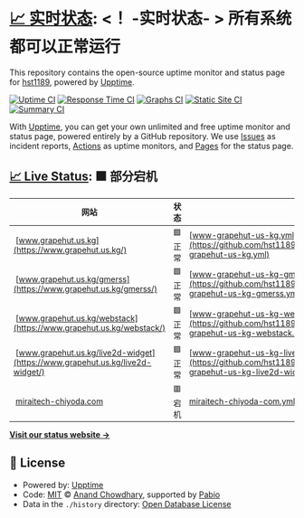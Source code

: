 # [📈 实时状态](https://hst1189.github.io/upptime): <！ -实时状态- > **所有系统都可以正常运行**

This repository contains the open-source uptime monitor and status page for [hst1189](https://hst1189.github.io/upptime), powered by [Upptime](https://github.com/upptime/upptime).

[![Uptime CI](https://github.com/hst1189/upptime/workflows/Uptime%20CI/badge.svg)](https://github.com/hst1189/upptime/actions?query=workflow%3A%22Uptime+CI%22)
[![Response Time CI](https://github.com/hst1189/upptime/workflows/Response%20Time%20CI/badge.svg)](https://github.com/hst1189/upptime/actions?query=workflow%3A%22Response+Time+CI%22)
[![Graphs CI](https://github.com/hst1189/upptime/workflows/Graphs%20CI/badge.svg)](https://github.com/hst1189/upptime/actions?query=workflow%3A%22Graphs+CI%22)
[![Static Site CI](https://github.com/hst1189/upptime/workflows/Static%20Site%20CI/badge.svg)](https://github.com/hst1189/upptime/actions?query=workflow%3A%22Static+Site+CI%22)
[![Summary CI](https://github.com/hst1189/upptime/workflows/Summary%20CI/badge.svg)](https://github.com/hst1189/upptime/actions?query=workflow%3A%22Summary+CI%22)

With [Upptime](https://upptime.js.org), you can get your own unlimited and free uptime monitor and status page, powered entirely by a GitHub repository. We use [Issues](https://github.com/hst1189/upptime/issues) as incident reports, [Actions](https://github.com/hst1189/upptime/actions) as uptime monitors, and [Pages](https://hst1189.github.io/upptime) for the status page.

## [📈 Live Status](https://demo.upptime.js.org): <!--live status--> **🟧 部分宕机**

<!--start: status pages-->
<!-- This summary is generated by Upptime (https://github.com/upptime/upptime) -->
<!-- Do not edit this manually, your changes will be overwritten -->
<!-- prettier-ignore -->
| 网站 | 状态 | 记录 | 响应时间 | 正常运行率 |
| --- | ------ | ------- | ------------- | ------ |
| <img alt="" src="https://github.githubassets.com/favicons/favicon.svg" height="13"> [www.grapehut.us.kg](https://www.grapehut.us.kg/) | 🟩 正常 | [www-grapehut-us-kg.yml](https://github.com/hst1189/upptime/commits/HEAD/history/www-grapehut-us-kg.yml) | <details><summary><img alt="响应时间图像" src="./graphs/www-grapehut-us-kg/response-time-week.png" height="20"> 439ms</summary><br><a href="https://hst1189.github.io/upptime/history/www-grapehut-us-kg"><img alt="响应时间 439" src="https://img.shields.io/endpoint?url=https%3A%2F%2Fraw.githubusercontent.com%2Fhst1189%2Fupptime%2FHEAD%2Fapi%2Fwww-grapehut-us-kg%2Fresponse-time.json"></a><br><a href="https://hst1189.github.io/upptime/history/www-grapehut-us-kg"><img alt="24小时响应时间 439" src="https://img.shields.io/endpoint?url=https%3A%2F%2Fraw.githubusercontent.com%2Fhst1189%2Fupptime%2FHEAD%2Fapi%2Fwww-grapehut-us-kg%2Fresponse-time-day.json"></a><br><a href="https://hst1189.github.io/upptime/history/www-grapehut-us-kg"><img alt="7天正常运行时间 439" src="https://img.shields.io/endpoint?url=https%3A%2F%2Fraw.githubusercontent.com%2Fhst1189%2Fupptime%2FHEAD%2Fapi%2Fwww-grapehut-us-kg%2Fresponse-time-week.json"></a><br><a href="https://hst1189.github.io/upptime/history/www-grapehut-us-kg"><img alt="30天的正常运行时间 439" src="https://img.shields.io/endpoint?url=https%3A%2F%2Fraw.githubusercontent.com%2Fhst1189%2Fupptime%2FHEAD%2Fapi%2Fwww-grapehut-us-kg%2Fresponse-time-month.json"></a><br><a href="https://hst1189.github.io/upptime/history/www-grapehut-us-kg"><img alt="1年的正常运行时间 439" src="https://img.shields.io/endpoint?url=https%3A%2F%2Fraw.githubusercontent.com%2Fhst1189%2Fupptime%2FHEAD%2Fapi%2Fwww-grapehut-us-kg%2Fresponse-time-year.json"></a></details> | <details><summary><a href="https://hst1189.github.io/upptime/history/www-grapehut-us-kg">100.00%</a></summary><a href="https://hst1189.github.io/upptime/history/www-grapehut-us-kg"><img alt="正常运行率 100.00%" src="https://img.shields.io/endpoint?url=https%3A%2F%2Fraw.githubusercontent.com%2Fhst1189%2Fupptime%2FHEAD%2Fapi%2Fwww-grapehut-us-kg%2Fuptime.json"></a><br><a href="https://hst1189.github.io/upptime/history/www-grapehut-us-kg"><img alt="24小时正常运行时间 100.00%" src="https://img.shields.io/endpoint?url=https%3A%2F%2Fraw.githubusercontent.com%2Fhst1189%2Fupptime%2FHEAD%2Fapi%2Fwww-grapehut-us-kg%2Fuptime-day.json"></a><br><a href="https://hst1189.github.io/upptime/history/www-grapehut-us-kg"><img alt="7天正常运行时间 100.00%" src="https://img.shields.io/endpoint?url=https%3A%2F%2Fraw.githubusercontent.com%2Fhst1189%2Fupptime%2FHEAD%2Fapi%2Fwww-grapehut-us-kg%2Fuptime-week.json"></a><br><a href="https://hst1189.github.io/upptime/history/www-grapehut-us-kg"><img alt="30天的正常运行时间 100.00%" src="https://img.shields.io/endpoint?url=https%3A%2F%2Fraw.githubusercontent.com%2Fhst1189%2Fupptime%2FHEAD%2Fapi%2Fwww-grapehut-us-kg%2Fuptime-month.json"></a><br><a href="https://hst1189.github.io/upptime/history/www-grapehut-us-kg"><img alt="1年的正常运行时间 100.00%" src="https://img.shields.io/endpoint?url=https%3A%2F%2Fraw.githubusercontent.com%2Fhst1189%2Fupptime%2FHEAD%2Fapi%2Fwww-grapehut-us-kg%2Fuptime-year.json"></a></details>
| <img alt="" src="https://github.githubassets.com/favicons/favicon.svg" height="13"> [www.grapehut.us.kg/gmerss](https://www.grapehut.us.kg/gmerss/) | 🟩 正常 | [www-grapehut-us-kg-gmerss.yml](https://github.com/hst1189/upptime/commits/HEAD/history/www-grapehut-us-kg-gmerss.yml) | <details><summary><img alt="响应时间图像" src="./graphs/www-grapehut-us-kg-gmerss/response-time-week.png" height="20"> 122ms</summary><br><a href="https://hst1189.github.io/upptime/history/www-grapehut-us-kg-gmerss"><img alt="响应时间 122" src="https://img.shields.io/endpoint?url=https%3A%2F%2Fraw.githubusercontent.com%2Fhst1189%2Fupptime%2FHEAD%2Fapi%2Fwww-grapehut-us-kg-gmerss%2Fresponse-time.json"></a><br><a href="https://hst1189.github.io/upptime/history/www-grapehut-us-kg-gmerss"><img alt="24小时响应时间 122" src="https://img.shields.io/endpoint?url=https%3A%2F%2Fraw.githubusercontent.com%2Fhst1189%2Fupptime%2FHEAD%2Fapi%2Fwww-grapehut-us-kg-gmerss%2Fresponse-time-day.json"></a><br><a href="https://hst1189.github.io/upptime/history/www-grapehut-us-kg-gmerss"><img alt="7天正常运行时间 122" src="https://img.shields.io/endpoint?url=https%3A%2F%2Fraw.githubusercontent.com%2Fhst1189%2Fupptime%2FHEAD%2Fapi%2Fwww-grapehut-us-kg-gmerss%2Fresponse-time-week.json"></a><br><a href="https://hst1189.github.io/upptime/history/www-grapehut-us-kg-gmerss"><img alt="30天的正常运行时间 122" src="https://img.shields.io/endpoint?url=https%3A%2F%2Fraw.githubusercontent.com%2Fhst1189%2Fupptime%2FHEAD%2Fapi%2Fwww-grapehut-us-kg-gmerss%2Fresponse-time-month.json"></a><br><a href="https://hst1189.github.io/upptime/history/www-grapehut-us-kg-gmerss"><img alt="1年的正常运行时间 122" src="https://img.shields.io/endpoint?url=https%3A%2F%2Fraw.githubusercontent.com%2Fhst1189%2Fupptime%2FHEAD%2Fapi%2Fwww-grapehut-us-kg-gmerss%2Fresponse-time-year.json"></a></details> | <details><summary><a href="https://hst1189.github.io/upptime/history/www-grapehut-us-kg-gmerss">100.00%</a></summary><a href="https://hst1189.github.io/upptime/history/www-grapehut-us-kg-gmerss"><img alt="正常运行率 100.00%" src="https://img.shields.io/endpoint?url=https%3A%2F%2Fraw.githubusercontent.com%2Fhst1189%2Fupptime%2FHEAD%2Fapi%2Fwww-grapehut-us-kg-gmerss%2Fuptime.json"></a><br><a href="https://hst1189.github.io/upptime/history/www-grapehut-us-kg-gmerss"><img alt="24小时正常运行时间 100.00%" src="https://img.shields.io/endpoint?url=https%3A%2F%2Fraw.githubusercontent.com%2Fhst1189%2Fupptime%2FHEAD%2Fapi%2Fwww-grapehut-us-kg-gmerss%2Fuptime-day.json"></a><br><a href="https://hst1189.github.io/upptime/history/www-grapehut-us-kg-gmerss"><img alt="7天正常运行时间 100.00%" src="https://img.shields.io/endpoint?url=https%3A%2F%2Fraw.githubusercontent.com%2Fhst1189%2Fupptime%2FHEAD%2Fapi%2Fwww-grapehut-us-kg-gmerss%2Fuptime-week.json"></a><br><a href="https://hst1189.github.io/upptime/history/www-grapehut-us-kg-gmerss"><img alt="30天的正常运行时间 100.00%" src="https://img.shields.io/endpoint?url=https%3A%2F%2Fraw.githubusercontent.com%2Fhst1189%2Fupptime%2FHEAD%2Fapi%2Fwww-grapehut-us-kg-gmerss%2Fuptime-month.json"></a><br><a href="https://hst1189.github.io/upptime/history/www-grapehut-us-kg-gmerss"><img alt="1年的正常运行时间 100.00%" src="https://img.shields.io/endpoint?url=https%3A%2F%2Fraw.githubusercontent.com%2Fhst1189%2Fupptime%2FHEAD%2Fapi%2Fwww-grapehut-us-kg-gmerss%2Fuptime-year.json"></a></details>
| <img alt="" src="https://github.githubassets.com/favicons/favicon.svg" height="13"> [www.grapehut.us.kg/webstack](https://www.grapehut.us.kg/webstack/) | 🟩 正常 | [www-grapehut-us-kg-webstack.yml](https://github.com/hst1189/upptime/commits/HEAD/history/www-grapehut-us-kg-webstack.yml) | <details><summary><img alt="响应时间图像" src="./graphs/www-grapehut-us-kg-webstack/response-time-week.png" height="20"> 116ms</summary><br><a href="https://hst1189.github.io/upptime/history/www-grapehut-us-kg-webstack"><img alt="响应时间 116" src="https://img.shields.io/endpoint?url=https%3A%2F%2Fraw.githubusercontent.com%2Fhst1189%2Fupptime%2FHEAD%2Fapi%2Fwww-grapehut-us-kg-webstack%2Fresponse-time.json"></a><br><a href="https://hst1189.github.io/upptime/history/www-grapehut-us-kg-webstack"><img alt="24小时响应时间 116" src="https://img.shields.io/endpoint?url=https%3A%2F%2Fraw.githubusercontent.com%2Fhst1189%2Fupptime%2FHEAD%2Fapi%2Fwww-grapehut-us-kg-webstack%2Fresponse-time-day.json"></a><br><a href="https://hst1189.github.io/upptime/history/www-grapehut-us-kg-webstack"><img alt="7天正常运行时间 116" src="https://img.shields.io/endpoint?url=https%3A%2F%2Fraw.githubusercontent.com%2Fhst1189%2Fupptime%2FHEAD%2Fapi%2Fwww-grapehut-us-kg-webstack%2Fresponse-time-week.json"></a><br><a href="https://hst1189.github.io/upptime/history/www-grapehut-us-kg-webstack"><img alt="30天的正常运行时间 116" src="https://img.shields.io/endpoint?url=https%3A%2F%2Fraw.githubusercontent.com%2Fhst1189%2Fupptime%2FHEAD%2Fapi%2Fwww-grapehut-us-kg-webstack%2Fresponse-time-month.json"></a><br><a href="https://hst1189.github.io/upptime/history/www-grapehut-us-kg-webstack"><img alt="1年的正常运行时间 116" src="https://img.shields.io/endpoint?url=https%3A%2F%2Fraw.githubusercontent.com%2Fhst1189%2Fupptime%2FHEAD%2Fapi%2Fwww-grapehut-us-kg-webstack%2Fresponse-time-year.json"></a></details> | <details><summary><a href="https://hst1189.github.io/upptime/history/www-grapehut-us-kg-webstack">100.00%</a></summary><a href="https://hst1189.github.io/upptime/history/www-grapehut-us-kg-webstack"><img alt="正常运行率 100.00%" src="https://img.shields.io/endpoint?url=https%3A%2F%2Fraw.githubusercontent.com%2Fhst1189%2Fupptime%2FHEAD%2Fapi%2Fwww-grapehut-us-kg-webstack%2Fuptime.json"></a><br><a href="https://hst1189.github.io/upptime/history/www-grapehut-us-kg-webstack"><img alt="24小时正常运行时间 100.00%" src="https://img.shields.io/endpoint?url=https%3A%2F%2Fraw.githubusercontent.com%2Fhst1189%2Fupptime%2FHEAD%2Fapi%2Fwww-grapehut-us-kg-webstack%2Fuptime-day.json"></a><br><a href="https://hst1189.github.io/upptime/history/www-grapehut-us-kg-webstack"><img alt="7天正常运行时间 100.00%" src="https://img.shields.io/endpoint?url=https%3A%2F%2Fraw.githubusercontent.com%2Fhst1189%2Fupptime%2FHEAD%2Fapi%2Fwww-grapehut-us-kg-webstack%2Fuptime-week.json"></a><br><a href="https://hst1189.github.io/upptime/history/www-grapehut-us-kg-webstack"><img alt="30天的正常运行时间 100.00%" src="https://img.shields.io/endpoint?url=https%3A%2F%2Fraw.githubusercontent.com%2Fhst1189%2Fupptime%2FHEAD%2Fapi%2Fwww-grapehut-us-kg-webstack%2Fuptime-month.json"></a><br><a href="https://hst1189.github.io/upptime/history/www-grapehut-us-kg-webstack"><img alt="1年的正常运行时间 100.00%" src="https://img.shields.io/endpoint?url=https%3A%2F%2Fraw.githubusercontent.com%2Fhst1189%2Fupptime%2FHEAD%2Fapi%2Fwww-grapehut-us-kg-webstack%2Fuptime-year.json"></a></details>
| <img alt="" src="https://www.grapehut.us.kg/live2d-widget/avatar.png" height="13"> [www.grapehut.us.kg/live2d-widget](https://www.grapehut.us.kg/live2d-widget/) | 🟩 正常 | [www-grapehut-us-kg-live2d-widget.yml](https://github.com/hst1189/upptime/commits/HEAD/history/www-grapehut-us-kg-live2d-widget.yml) | <details><summary><img alt="响应时间图像" src="./graphs/www-grapehut-us-kg-live2d-widget/response-time-week.png" height="20"> 101ms</summary><br><a href="https://hst1189.github.io/upptime/history/www-grapehut-us-kg-live2d-widget"><img alt="响应时间 101" src="https://img.shields.io/endpoint?url=https%3A%2F%2Fraw.githubusercontent.com%2Fhst1189%2Fupptime%2FHEAD%2Fapi%2Fwww-grapehut-us-kg-live2d-widget%2Fresponse-time.json"></a><br><a href="https://hst1189.github.io/upptime/history/www-grapehut-us-kg-live2d-widget"><img alt="24小时响应时间 101" src="https://img.shields.io/endpoint?url=https%3A%2F%2Fraw.githubusercontent.com%2Fhst1189%2Fupptime%2FHEAD%2Fapi%2Fwww-grapehut-us-kg-live2d-widget%2Fresponse-time-day.json"></a><br><a href="https://hst1189.github.io/upptime/history/www-grapehut-us-kg-live2d-widget"><img alt="7天正常运行时间 101" src="https://img.shields.io/endpoint?url=https%3A%2F%2Fraw.githubusercontent.com%2Fhst1189%2Fupptime%2FHEAD%2Fapi%2Fwww-grapehut-us-kg-live2d-widget%2Fresponse-time-week.json"></a><br><a href="https://hst1189.github.io/upptime/history/www-grapehut-us-kg-live2d-widget"><img alt="30天的正常运行时间 101" src="https://img.shields.io/endpoint?url=https%3A%2F%2Fraw.githubusercontent.com%2Fhst1189%2Fupptime%2FHEAD%2Fapi%2Fwww-grapehut-us-kg-live2d-widget%2Fresponse-time-month.json"></a><br><a href="https://hst1189.github.io/upptime/history/www-grapehut-us-kg-live2d-widget"><img alt="1年的正常运行时间 101" src="https://img.shields.io/endpoint?url=https%3A%2F%2Fraw.githubusercontent.com%2Fhst1189%2Fupptime%2FHEAD%2Fapi%2Fwww-grapehut-us-kg-live2d-widget%2Fresponse-time-year.json"></a></details> | <details><summary><a href="https://hst1189.github.io/upptime/history/www-grapehut-us-kg-live2d-widget">100.00%</a></summary><a href="https://hst1189.github.io/upptime/history/www-grapehut-us-kg-live2d-widget"><img alt="正常运行率 100.00%" src="https://img.shields.io/endpoint?url=https%3A%2F%2Fraw.githubusercontent.com%2Fhst1189%2Fupptime%2FHEAD%2Fapi%2Fwww-grapehut-us-kg-live2d-widget%2Fuptime.json"></a><br><a href="https://hst1189.github.io/upptime/history/www-grapehut-us-kg-live2d-widget"><img alt="24小时正常运行时间 100.00%" src="https://img.shields.io/endpoint?url=https%3A%2F%2Fraw.githubusercontent.com%2Fhst1189%2Fupptime%2FHEAD%2Fapi%2Fwww-grapehut-us-kg-live2d-widget%2Fuptime-day.json"></a><br><a href="https://hst1189.github.io/upptime/history/www-grapehut-us-kg-live2d-widget"><img alt="7天正常运行时间 100.00%" src="https://img.shields.io/endpoint?url=https%3A%2F%2Fraw.githubusercontent.com%2Fhst1189%2Fupptime%2FHEAD%2Fapi%2Fwww-grapehut-us-kg-live2d-widget%2Fuptime-week.json"></a><br><a href="https://hst1189.github.io/upptime/history/www-grapehut-us-kg-live2d-widget"><img alt="30天的正常运行时间 100.00%" src="https://img.shields.io/endpoint?url=https%3A%2F%2Fraw.githubusercontent.com%2Fhst1189%2Fupptime%2FHEAD%2Fapi%2Fwww-grapehut-us-kg-live2d-widget%2Fuptime-month.json"></a><br><a href="https://hst1189.github.io/upptime/history/www-grapehut-us-kg-live2d-widget"><img alt="1年的正常运行时间 100.00%" src="https://img.shields.io/endpoint?url=https%3A%2F%2Fraw.githubusercontent.com%2Fhst1189%2Fupptime%2FHEAD%2Fapi%2Fwww-grapehut-us-kg-live2d-widget%2Fuptime-year.json"></a></details>
| <img alt="" src="https://miraitech-chiyoda.com/img/favicon.ico" height="13"> [miraitech-chiyoda.com](https://miraitech-chiyoda.com/) | 🟥 宕机 | [miraitech-chiyoda-com.yml](https://github.com/hst1189/upptime/commits/HEAD/history/miraitech-chiyoda-com.yml) | <details><summary><img alt="响应时间图像" src="./graphs/miraitech-chiyoda-com/response-time-week.png" height="20"> 0ms</summary><br><a href="https://hst1189.github.io/upptime/history/miraitech-chiyoda-com"><img alt="响应时间 0" src="https://img.shields.io/endpoint?url=https%3A%2F%2Fraw.githubusercontent.com%2Fhst1189%2Fupptime%2FHEAD%2Fapi%2Fmiraitech-chiyoda-com%2Fresponse-time.json"></a><br><a href="https://hst1189.github.io/upptime/history/miraitech-chiyoda-com"><img alt="24小时响应时间 0" src="https://img.shields.io/endpoint?url=https%3A%2F%2Fraw.githubusercontent.com%2Fhst1189%2Fupptime%2FHEAD%2Fapi%2Fmiraitech-chiyoda-com%2Fresponse-time-day.json"></a><br><a href="https://hst1189.github.io/upptime/history/miraitech-chiyoda-com"><img alt="7天正常运行时间 0" src="https://img.shields.io/endpoint?url=https%3A%2F%2Fraw.githubusercontent.com%2Fhst1189%2Fupptime%2FHEAD%2Fapi%2Fmiraitech-chiyoda-com%2Fresponse-time-week.json"></a><br><a href="https://hst1189.github.io/upptime/history/miraitech-chiyoda-com"><img alt="30天的正常运行时间 0" src="https://img.shields.io/endpoint?url=https%3A%2F%2Fraw.githubusercontent.com%2Fhst1189%2Fupptime%2FHEAD%2Fapi%2Fmiraitech-chiyoda-com%2Fresponse-time-month.json"></a><br><a href="https://hst1189.github.io/upptime/history/miraitech-chiyoda-com"><img alt="1年的正常运行时间 0" src="https://img.shields.io/endpoint?url=https%3A%2F%2Fraw.githubusercontent.com%2Fhst1189%2Fupptime%2FHEAD%2Fapi%2Fmiraitech-chiyoda-com%2Fresponse-time-year.json"></a></details> | <details><summary><a href="https://hst1189.github.io/upptime/history/miraitech-chiyoda-com">100.00%</a></summary><a href="https://hst1189.github.io/upptime/history/miraitech-chiyoda-com"><img alt="正常运行率 100.00%" src="https://img.shields.io/endpoint?url=https%3A%2F%2Fraw.githubusercontent.com%2Fhst1189%2Fupptime%2FHEAD%2Fapi%2Fmiraitech-chiyoda-com%2Fuptime.json"></a><br><a href="https://hst1189.github.io/upptime/history/miraitech-chiyoda-com"><img alt="24小时正常运行时间 100.00%" src="https://img.shields.io/endpoint?url=https%3A%2F%2Fraw.githubusercontent.com%2Fhst1189%2Fupptime%2FHEAD%2Fapi%2Fmiraitech-chiyoda-com%2Fuptime-day.json"></a><br><a href="https://hst1189.github.io/upptime/history/miraitech-chiyoda-com"><img alt="7天正常运行时间 100.00%" src="https://img.shields.io/endpoint?url=https%3A%2F%2Fraw.githubusercontent.com%2Fhst1189%2Fupptime%2FHEAD%2Fapi%2Fmiraitech-chiyoda-com%2Fuptime-week.json"></a><br><a href="https://hst1189.github.io/upptime/history/miraitech-chiyoda-com"><img alt="30天的正常运行时间 100.00%" src="https://img.shields.io/endpoint?url=https%3A%2F%2Fraw.githubusercontent.com%2Fhst1189%2Fupptime%2FHEAD%2Fapi%2Fmiraitech-chiyoda-com%2Fuptime-month.json"></a><br><a href="https://hst1189.github.io/upptime/history/miraitech-chiyoda-com"><img alt="1年的正常运行时间 100.00%" src="https://img.shields.io/endpoint?url=https%3A%2F%2Fraw.githubusercontent.com%2Fhst1189%2Fupptime%2FHEAD%2Fapi%2Fmiraitech-chiyoda-com%2Fuptime-year.json"></a></details>

<!--end: status pages-->

[**Visit our status website →**](https://hst1189.github.io/upptime)

## 📄 License

- Powered by: [Upptime](https://github.com/upptime/upptime)
- Code: [MIT](./LICENSE) © [Anand Chowdhary](https://anandchowdhary.com), supported by [Pabio](https://pabio.com)
- Data in the `./history` directory: [Open Database License](https://opendatacommons.org/licenses/odbl/1-0/)
